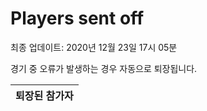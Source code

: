 # Players sent off
최종 업데이트: 2020년 12월 23일 17시 05분


경기 중 오류가 발생하는 경우 자동으로 퇴장됩니다.


| 퇴장된 참가자 |
|:---:|